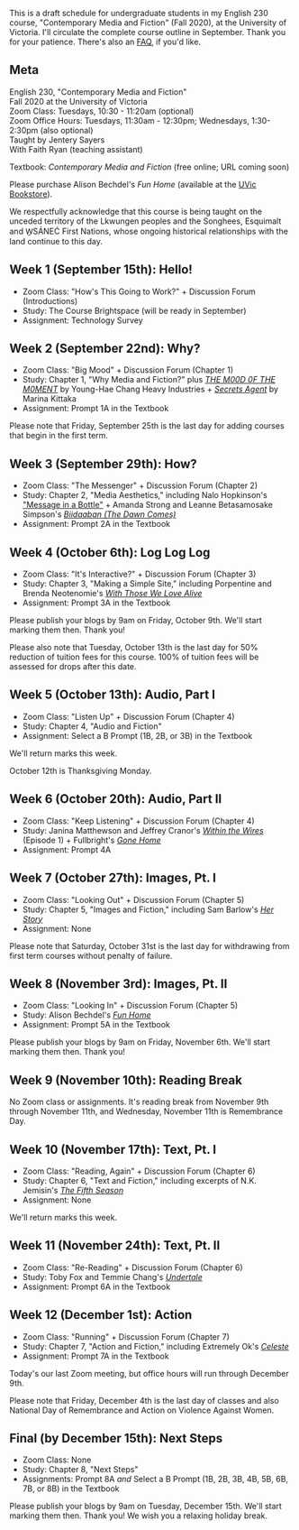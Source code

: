 This is a draft schedule for undergraduate students in my English 230 course, "Contemporary Media and Fiction" (Fall 2020), at the University of Victoria. I'll circulate the complete course outline in September. Thank you for your patience. There's also an [FAQ](https://jentery.github.io/engl230/faq.html), if you'd like. 

## Meta 

English 230, "Contemporary Media and Fiction"   
Fall 2020 at the University of Victoria   
Zoom Class: Tuesdays, 10:30 - 11:20am (optional)   
Zoom Office Hours: Tuesdays, 11:30am - 12:30pm; Wednesdays, 1:30-2:30pm (also optional)    
Taught by Jentery Sayers    
With Faith Ryan (teaching assistant) 

Textbook: *Contemporary Media and Fiction* (free online; URL coming soon)

Please purchase Alison Bechdel's *Fun Home* (available at the [UVic Bookstore](https://www.uvicbookstore.ca/text/book/9780618871711?course_id=10001)). 

We respectfully acknowledge that this course is being taught on the unceded territory of the Lkwungen peoples and the Songhees, Esquimalt and W̱SÁNEĆ First Nations, whose ongoing historical relationships with the land continue to this day.

## Week 1 (September 15th): Hello! 

* Zoom Class: "How's This Going to Work?" + Discussion Forum (Introductions)
* Study: The Course Brightspace (will be ready in September) 
* Assignment: Technology Survey  

## Week 2 (September 22nd): Why?  

* Zoom Class: "Big Mood" + Discussion Forum (Chapter 1)
* Study: Chapter 1, "Why Media and Fiction?" plus [*THE M00D 0F THE M0MENT*](https://www.yhchang.com/THE_MOOD_OF_THE_MOMENT_V.html) by Young-Hae Chang Heavy Industries + [*Secrets Agent*](https://even-kei.itch.io/secrets-agent) by Marina Kittaka 
* Assignment: Prompt 1A in the Textbook 

Please note that Friday, September 25th is the last day for adding courses that begin in the first term.

## Week 3 (September 29th): How? 

* Zoom Class: "The Messenger" + Discussion Forum (Chapter 2)
* Study: Chapter 2, "Media Aesthetics," including Nalo Hopkinson's ["Message in a Bottle"](https://tachyonpublications.com/product/falling-love-hominids/) + Amanda Strong and Leanne Betasamosake Simpson's [*Biidaaban (The Dawn Comes)*](https://www.youtube.com/watch?v=vWjnYKyiUB8)
* Assignment: Prompt 2A in the Textbook 

## Week 4 (October 6th): Log Log Log 

* Zoom Class: "It's Interactive?" + Discussion Forum (Chapter 3)
* Study: Chapter 3, "Making a Simple Site," including Porpentine and Brenda Neotenomie's [*With Those We Love Alive*](http://collection.eliterature.org/3/work.html?work=with-those-we-love-alive)
* Assignment: Prompt 3A in the Textbook 

Please publish your blogs by 9am on Friday, October 9th. We'll start marking them then. Thank you! 

Please also note that Tuesday, October 13th is the last day for 50% reduction of tuition fees for this course. 100% of tuition fees will be assessed for drops after this date.

## Week 5 (October 13th): Audio, Part I

* Zoom Class: "Listen Up" + Discussion Forum (Chapter 4)
* Study: Chapter 4, "Audio and Fiction"
* Assignment: Select a B Prompt (1B, 2B, or 3B) in the Textbook 

We'll return marks this week. 

October 12th is Thanksgiving Monday.

## Week 6 (October 20th): Audio, Part II

* Zoom Class: "Keep Listening" + Discussion Forum (Chapter 4)
* Study: Janina Matthewson and Jeffrey Cranor's [*Within the Wires*](http://www.nightvalepresents.com/withinthewires) (Episode 1) + Fullbright's [*Gone Home*](https://gonehome.game/)  
* Assignment: Prompt 4A 

## Week 7 (October 27th): Images, Pt. I 

* Zoom Class: "Looking Out" + Discussion Forum (Chapter 5)
* Study: Chapter 5, "Images and Fiction," including Sam Barlow's [*Her Story*](http://www.herstorygame.com/)
* Assignment: None

Please note that Saturday, October 31st is the last day for withdrawing from first term courses without penalty of failure.

## Week 8 (November 3rd): Images, Pt. II

* Zoom Class: "Looking In" + Discussion Forum (Chapter 5)
* Study: Alison Bechdel's [*Fun Home*](http://www.houghtonmifflinbooks.com/booksellers/press_release/bechdel/) 
* Assignment: Prompt 5A in the Textbook 

Please publish your blogs by 9am on Friday, November 6th. We'll start marking them then. Thank you! 

## Week 9 (November 10th): Reading Break 

No Zoom class or assignments. It's reading break from November 9th through November 11th, and Wednesday, November 11th is Remembrance Day.

## Week 10 (November 17th): Text, Pt. I 

* Zoom Class: "Reading, Again" + Discussion Forum (Chapter 6)
* Study: Chapter 6, "Text and Fiction," including excerpts of N.K. Jemisin's [*The Fifth Season*](http://jenteryteaches.com/noneshall/150/jemisinTheFifthSeason.pdf) 
* Assignment: None 

We'll return marks this week.

## Week 11 (November 24th): Text, Pt. II 

* Zoom Class: "Re-Reading" + Discussion Forum (Chapter 6)
* Study: Toby Fox and Temmie Chang's [*Undertale*](https://undertale.com/)  
* Assignment: Prompt 6A in the Textbook 

## Week 12 (December 1st): Action

* Zoom Class: "Running" + Discussion Forum (Chapter 7)
* Study: Chapter 7, "Action and Fiction," including Extremely Ok's [*Celeste*](http://www.celestegame.com/)   
* Assignment: Prompt 7A in the Textbook 

Today's our last Zoom meeting, but office hours will run through December 9th.  

Please note that Friday, December 4th is the last day of classes and also National Day of Remembrance and Action on Violence Against Women.

## Final (by December 15th): Next Steps 

* Zoom Class: None 
* Study: Chapter 8, "Next Steps"
* Assignments: Prompt 8A *and* Select a B Prompt (1B, 2B, 3B, 4B, 5B, 6B, 7B, or 8B) in the Textbook 

Please publish your blogs by 9am on Tuesday, December 15th. We'll start marking them then. Thank you! We wish you a relaxing holiday break.  
